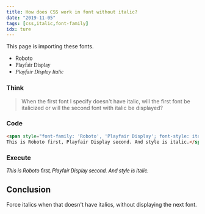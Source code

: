 ```yaml
---
title: How does CSS work in font without italic?
date: "2019-11-05"
tags: [css,italic,font-family]
idx: ture
---
```


<style>
@import url('https://fonts.googleapis.com/css?family=Playfair+Display:400,400i|Roboto&display=swap');
</style>


This page is importing these fonts.
* <span style="font-family: 'Roboto';">Roboto</span>
* <span style="font-family: 'Playfair Display';">Playfair Display</span>
* <span style="font-family: 'Playfair Display'; font-style: italic;">Playfair Display Italic

### Think
> When the first font I specify doesn't have italic, will the first font be italicized or will the second font with italic be displayed?

### Code
```html
<span style="font-family: 'Roboto', 'Playfair Display'; font-style: italic;">
This is Roboto first, Playfair Display second. And style is italic.</span>
```
### Execute
<span style="font-family: 'Roboto', 'Playfair Display'; font-style: italic;">This is Roboto first, Playfair Display second. And style is italic.</span>

## Conclusion
Force italics when that doesn't have italics, without displaying the next font.